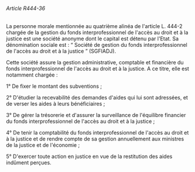 ###### Article R444-36

La personne morale mentionnée au quatrième alinéa de l'article L. 444-2 chargée de la gestion du fonds interprofessionnel de l'accès au droit et à la justice est une société anonyme dont le capital est détenu par l'Etat. Sa dénomination sociale est : “ Société de gestion du fonds interprofessionnel de l'accès au droit et à la justice ” (SGFIADJ).

Cette société assure la gestion administrative, comptable et financière du fonds interprofessionnel de l'accès au droit et à la justice. A ce titre, elle est notamment chargée :

1° De fixer le montant des subventions ;

2° D'étudier la recevabilité des demandes d'aides qui lui sont adressées, et de verser les aides à leurs bénéficiaires ;

3° De gérer la trésorerie et d'assurer la surveillance de l'équilibre financier du fonds interprofessionnel de l'accès au droit et à la justice ;

4° De tenir la comptabilité du fonds interprofessionnel de l'accès au droit et à la justice et de rendre compte de sa gestion annuellement aux ministres de la justice et de l'économie ;

5° D'exercer toute action en justice en vue de la restitution des aides indûment perçues.

